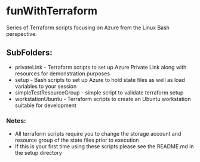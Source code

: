 # funWithTerraform
Series of Terraform scripts focusing on Azure from the Linux Bash perspective.

## SubFolders:
* privateLink - Terraform scripts to set up Azure Private Link along with resources for demonstration purposes
* setup - Bash scripts to set up Azure to hold state files as well as load variables to your session
* simpleTestResourceGroup - simple script to validate terraform setup
* workstationUbuntu - Terraform scripts to create an Ubuntu workstation suitable for development

### Notes:
* All terraform scripts require you to change the storage account and resource group of the state files prior to execution
* If this is your first time using these scripts please see the README.md in the setup directory
